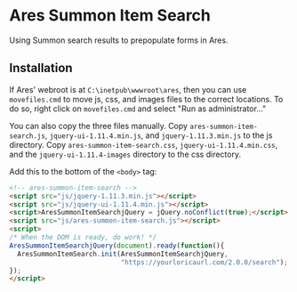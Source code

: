 # Ares Summon Item Search

Using Summon search results to prepopulate forms in Ares.

## Installation

If Ares' webroot is at `C:\inetpub\wwwroot\ares`, then you can use `movefiles.cmd` to move js, css, and images files to the correct locations. 
To do so, right click on `movefiles.cmd` and select "Run as administrator..." 

You can also copy the three files manually. Copy `ares-summon-item-search.js`, `jquery-ui-1.11.4.min.js`, and `jquery-1.11.3.min.js` to the js directory. 
Copy `ares-summon-item-search.css`, `jquery-ui-1.11.4.min.css`, and the `jquery-ui-1.11.4-images` directory to the css directory.

Add this to the bottom of the `<body>` tag:
```html
<!-- ares-summon-item-search -->
<script src="js/jquery-1.11.3.min.js"></script>
<script src="js/jquery-ui-1.11.4.min.js"></script>
<script>AresSummonItemSearchjQuery = jQuery.noConflict(true);</script>
<script src="js/ares-summon-item-search.js"></script>
<script>
/* When the DOM is ready, do work! */
AresSummonItemSearchjQuery(document).ready(function(){
  AresSummonItemSearch.init(AresSummonItemSearchjQuery, 
                            "https://yourloricaurl.com/2.0.0/search");
});
</script>
```